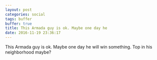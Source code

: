 ```yaml
---
layout: post
categories: social
tags: buffer
buffer: true
title: This Armada guy is ok. Maybe one day he 
date: 2016-11-19 23:36:17
---
```

This Armada guy is ok. Maybe one day he will win something. Top in his neighborhood maybe?
